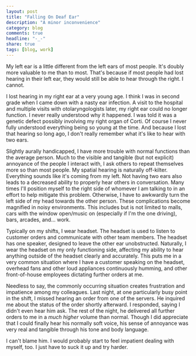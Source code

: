 ```yaml
---
layout: post
title: "Falling On Deaf Ear"
description: "A minor inconvenience"
category: blog
comments: true
headline: "-_-"
share: true
tags: [blog, work]
---
```

My left ear is a little different from the left ears of most people.  It's doubly more valuable to me than to most.  That's because if most people had lost hearing in their left ear, they would still be able to hear through the right.  I cannot.

I lost hearing in my right ear at a very young age.  I think I was in second grade when I came down with a nasty ear infection.  A visit to the hospital and multiple visits with otolaryngologists later, my right ear could no longer function.  I never really understood why it happened.  I was told it was a genetic defect possibly involving my right organ of Corti.  Of course I never fully understood everything being so young at the time.  And because I lost that hearing so long ago, I don't really remember what it's like to hear with two ears.

Slightly aurally handicapped, I have more trouble with normal functions than the average person.  Much to the visible and tangible (but not explicit) annoyance of the people I interact with, I ask others to repeat themselves more so than most people.  My spatial hearing is naturally off-kilter.  Everything sounds like it's coming from my left.  Not having two ears also leads to a decreased ability to properly hear others in conversation.  Many times I'll position myself to the right side of whomever I am talking to in an effort to help mitigate this problem.  Otherwise, I have to awkwardly turn the left side of my head towards the other person.  These complications become magnified in noisy environments.  This includes but is not limited to malls, cars with the window open/music on (especially if I'm the one driving), bars, arcades, and... work.

Typically on my shifts, I wear headset.  The headset is used to listen to customer orders and communicate with other team members.  The headset has one speaker, designed to leave the other ear unobstructed.  Naturally, I wear the headset on my only functioning side, affecting my ability to hear anything outside of the headset clearly and accurately.  This puts me in a very common situation where I have a customer speaking on the headset, overhead fans and other loud appliances continuously humming, and other front-of-house employees dictating further orders at me.

Needless to say, the commonly occurring situation creates frustration and impatience among my colleagues.  Last night, at one particularly busy point in the shift, I missed hearing an order from one of the servers.  He inquired me about the status of the order shortly afterward.  I responded, saying I didn't even hear him ask.  The rest of the night, he delivered all further orders to me in a *much higher* volume than normal.  Though I did appreciate that I could finally hear his normally soft voice, his sense of annoyance was very real and tangible through his tone and body language.

I can't blame him.  I would probably start to feel impatient dealing with myself, too.  I just have to suck it up and try harder.
